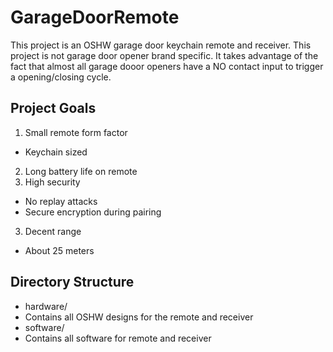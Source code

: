 # GarageDoorRemote

This project is an OSHW garage door keychain remote and receiver. This project is not garage door opener brand specific. It takes advantage of the fact that almost all garage dooor openers have a NO contact input to trigger a opening/closing cycle.

## Project Goals

1. Small remote form factor
 * Keychain sized
2. Long battery life on remote
3. High security
 * No replay attacks
 * Secure encryption during pairing
3. Decent range
 * About 25 meters

## Directory Structure
* hardware/
 * Contains all OSHW designs for the remote and receiver
* software/
 * Contains all software for remote and receiver